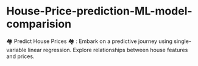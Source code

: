 # House-Price-prediction-ML-model-comparision
🏘️ Predict House Prices 🏘️ : Embark on a predictive journey using single-variable linear regression. Explore relationships between house features and prices.

